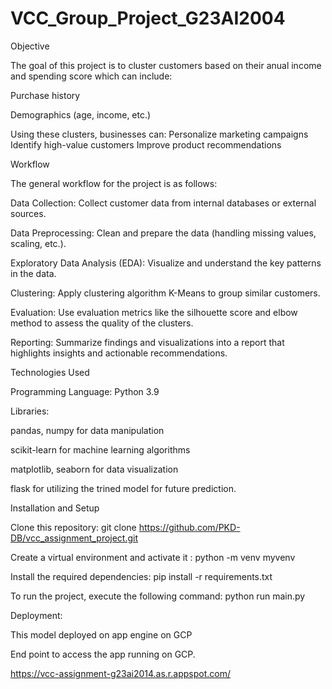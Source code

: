 # VCC_Group_Project_G23AI2004

Objective

The goal of this project is to cluster customers based on their anual income and spending score which can include:

Purchase history

Demographics (age, income, etc.)

Using these clusters, businesses can: Personalize marketing campaigns Identify high-value customers Improve product recommendations

Workflow

The general workflow for the project is as follows:

Data Collection: Collect customer data from internal databases or external sources.

Data Preprocessing: Clean and prepare the data (handling missing values, scaling, etc.).

Exploratory Data Analysis (EDA): Visualize and understand the key patterns in the data.

Clustering: Apply clustering algorithm K-Means to group similar customers.

Evaluation: Use evaluation metrics like the silhouette score and elbow method to assess the quality of the clusters.

Reporting: Summarize findings and visualizations into a report that highlights insights and actionable recommendations.

Technologies Used

Programming Language: Python 3.9

Libraries:

pandas, numpy for data manipulation

scikit-learn for machine learning algorithms

matplotlib, seaborn for data visualization

flask for utilizing the trined model for future prediction.

Installation and Setup

Clone this repository: git clone https://github.com/PKD-DB/vcc_assignment_project.git

Create a virtual environment and activate it : python -m venv myvenv

Install the required dependencies: pip install -r requirements.txt

To run the project, execute the following command: python run main.py

Deployment:

This model deployed on app engine on GCP

End point to access the app running on GCP.

https://vcc-assignment-g23ai2014.as.r.appspot.com/
